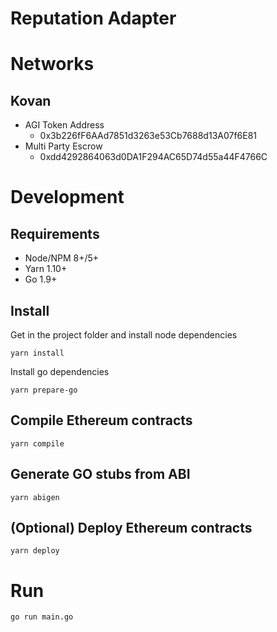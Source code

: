 # Reputation Adapter

# Networks

## Kovan 

* AGI Token Address
  * 0x3b226fF6AAd7851d3263e53Cb7688d13A07f6E81
* Multi Party Escrow
  * 0xdd4292864063d0DA1F294AC65D74d55a44F4766C

# Development

## Requirements

* Node/NPM 8+/5+
* Yarn 1.10+
* Go 1.9+


## Install

Get in the project folder and install node dependencies

`yarn install`

Install go dependencies

`yarn prepare-go`

## Compile Ethereum contracts

`yarn compile`

## Generate GO stubs from ABI

`yarn abigen`

## (Optional) Deploy Ethereum contracts

`yarn deploy`

# Run 

```sh
go run main.go
```



